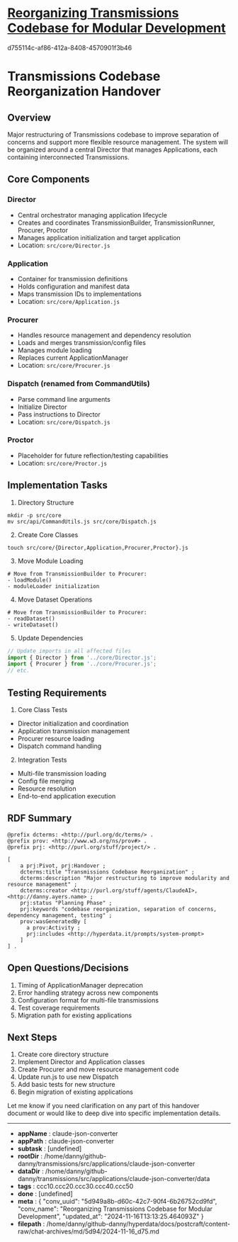 # [Reorganizing Transmissions Codebase for Modular Development](https://claude.ai/chat/5d949a8b-d60c-42c7-90f4-6b26752cd9fd)

d755114c-af86-412a-8408-4570901f3b46

 

<antArtifact identifier="transmissions-handover" type="text/markdown" title="Transmissions Reorganization Handover Document">

# Transmissions Codebase Reorganization Handover

## Overview
Major restructuring of Transmissions codebase to improve separation of concerns and support more flexible resource management. The system will be organized around a central Director that manages Applications, each containing interconnected Transmissions.

## Core Components

### Director
- Central orchestrator managing application lifecycle
- Creates and coordinates TransmissionBuilder, TransmissionRunner, Procurer, Proctor
- Manages application initialization and target application
- Location: `src/core/Director.js`

### Application 
- Container for transmission definitions
- Holds configuration and manifest data
- Maps transmission IDs to implementations
- Location: `src/core/Application.js`

### Procurer
- Handles resource management and dependency resolution
- Loads and merges transmission/config files
- Manages module loading
- Replaces current ApplicationManager
- Location: `src/core/Procurer.js`

### Dispatch (renamed from CommandUtils)
- Parse command line arguments
- Initialize Director
- Pass instructions to Director
- Location: `src/core/Dispatch.js`

### Proctor
- Placeholder for future reflection/testing capabilities
- Location: `src/core/Proctor.js`

## Implementation Tasks

1. Directory Structure
```
mkdir -p src/core
mv src/api/CommandUtils.js src/core/Dispatch.js
```

2. Create Core Classes
```
touch src/core/{Director,Application,Procurer,Proctor}.js
```

3. Move Module Loading
```
# Move from TransmissionBuilder to Procurer:
- loadModule()
- moduleLoader initialization
```

4. Move Dataset Operations  
```
# Move from TransmissionBuilder to Procurer:
- readDataset()
- writeDataset()
```

5. Update Dependencies
```javascript
// Update imports in all affected files
import { Director } from '../core/Director.js';
import { Procurer } from '../core/Procurer.js';
// etc.
```

## Testing Requirements

1. Core Class Tests
- Director initialization and coordination
- Application transmission management 
- Procurer resource loading
- Dispatch command handling

2. Integration Tests  
- Multi-file transmission loading
- Config file merging
- Resource resolution
- End-to-end application execution

## RDF Summary
```turtle
@prefix dcterms: <http://purl.org/dc/terms/> .
@prefix prov: <http://www.w3.org/ns/prov#> .
@prefix prj: <http://purl.org/stuff/project/> .

[
    a prj:Pivot, prj:Handover ;
    dcterms:title "Transmissions Codebase Reorganization" ;
    dcterms:description "Major restructuring to improve modularity and resource management" ;
    dcterms:creator <http://purl.org/stuff/agents/ClaudeAI>, <http://danny.ayers.name> ;
    prj:status "Planning Phase" ;
    prj:keywords "codebase reorganization, separation of concerns, dependency management, testing" ;
    prov:wasGeneratedBy [
      a prov:Activity ;
      prj:includes <http://hyperdata.it/prompts/system-prompt>
    ]
] .
```

## Open Questions/Decisions

1. Timing of ApplicationManager deprecation
2. Error handling strategy across new components
3. Configuration format for multi-file transmissions
4. Test coverage requirements
5. Migration path for existing applications

## Next Steps

1. Create core directory structure
2. Implement Director and Application classes
3. Create Procurer and move resource management code
4. Update run.js to use new Dispatch
5. Add basic tests for new structure
6. Begin migration of existing applications

</antArtifact>

Let me know if you need clarification on any part of this handover document or would like to deep dive into specific implementation details.

---

* **appName** : claude-json-converter
* **appPath** : claude-json-converter
* **subtask** : [undefined]
* **rootDir** : /home/danny/github-danny/transmissions/src/applications/claude-json-converter
* **dataDir** : /home/danny/github-danny/transmissions/src/applications/claude-json-converter/data
* **tags** : ccc10.ccc20.ccc30.ccc40.ccc50
* **done** : [undefined]
* **meta** : {
  "conv_uuid": "5d949a8b-d60c-42c7-90f4-6b26752cd9fd",
  "conv_name": "Reorganizing Transmissions Codebase for Modular Development",
  "updated_at": "2024-11-16T13:13:25.464093Z"
}
* **filepath** : /home/danny/github-danny/hyperdata/docs/postcraft/content-raw/chat-archives/md/5d94/2024-11-16_d75.md
